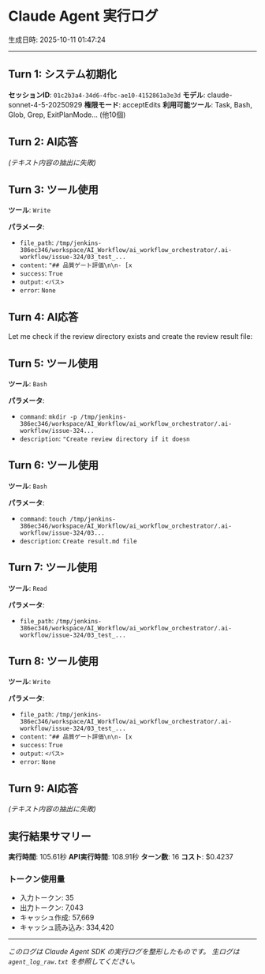 # Claude Agent 実行ログ

生成日時: 2025-10-11 01:47:24

---

## Turn 1: システム初期化

**セッションID**: `01c2b3a4-34d6-4fbc-ae10-4152861a3e3d`
**モデル**: claude-sonnet-4-5-20250929
**権限モード**: acceptEdits
**利用可能ツール**: Task, Bash, Glob, Grep, ExitPlanMode... (他10個)

## Turn 2: AI応答

*(テキスト内容の抽出に失敗)*

## Turn 3: ツール使用

**ツール**: `Write`

**パラメータ**:
- `file_path`: `/tmp/jenkins-386ec346/workspace/AI_Workflow/ai_workflow_orchestrator/.ai-workflow/issue-324/03_test_...`
- `content`: `"## 品質ゲート評価\n\n- [x`
- `success`: `True`
- `output`: `<パス>`
- `error`: `None`

## Turn 4: AI応答

Let me check if the review directory exists and create the review result file:

## Turn 5: ツール使用

**ツール**: `Bash`

**パラメータ**:
- `command`: `mkdir -p /tmp/jenkins-386ec346/workspace/AI_Workflow/ai_workflow_orchestrator/.ai-workflow/issue-324...`
- `description`: `"Create review directory if it doesn`

## Turn 6: ツール使用

**ツール**: `Bash`

**パラメータ**:
- `command`: `touch /tmp/jenkins-386ec346/workspace/AI_Workflow/ai_workflow_orchestrator/.ai-workflow/issue-324/03...`
- `description`: `Create result.md file`

## Turn 7: ツール使用

**ツール**: `Read`

**パラメータ**:
- `file_path`: `/tmp/jenkins-386ec346/workspace/AI_Workflow/ai_workflow_orchestrator/.ai-workflow/issue-324/03_test_...`

## Turn 8: ツール使用

**ツール**: `Write`

**パラメータ**:
- `file_path`: `/tmp/jenkins-386ec346/workspace/AI_Workflow/ai_workflow_orchestrator/.ai-workflow/issue-324/03_test_...`
- `content`: `"## 品質ゲート評価\n\n- [x`
- `success`: `True`
- `output`: `<パス>`
- `error`: `None`

## Turn 9: AI応答

*(テキスト内容の抽出に失敗)*

## 実行結果サマリー

**実行時間**: 105.61秒
**API実行時間**: 108.91秒
**ターン数**: 16
**コスト**: $0.4237

### トークン使用量
- 入力トークン: 35
- 出力トークン: 7,043
- キャッシュ作成: 57,669
- キャッシュ読み込み: 334,420

---

*このログは Claude Agent SDK の実行ログを整形したものです。*
*生ログは `agent_log_raw.txt` を参照してください。*